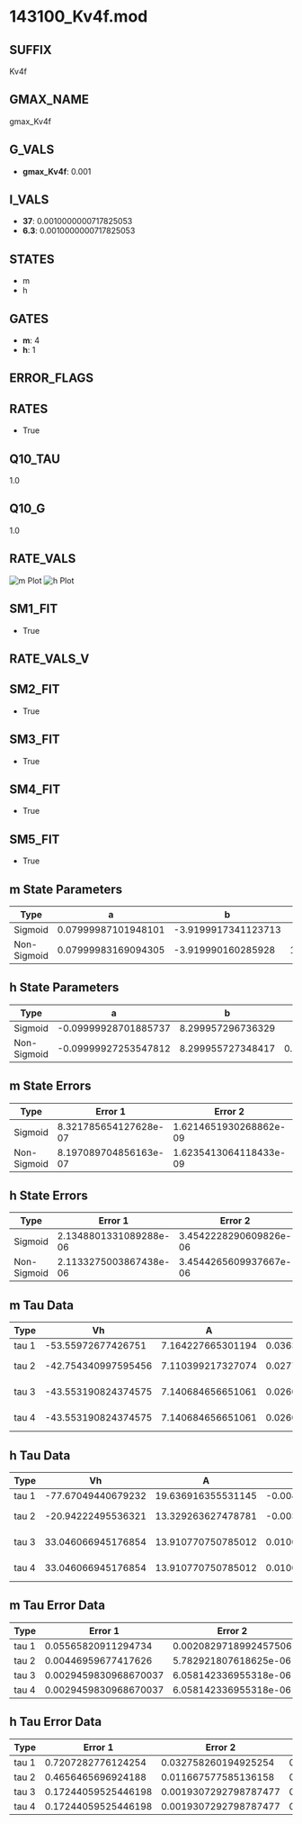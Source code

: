 # 143100_Kv4f.mod

## SUFFIX

Kv4f

## GMAX_NAME

gmax_Kv4f

## G_VALS

- **gmax_Kv4f**: 0.001

## I_VALS

- **37**: 0.0010000000717825053
- **6.3**: 0.0010000000717825053

## STATES

- m
- h

## GATES

- **m**: 4
- **h**: 1

## ERROR_FLAGS


## RATES

- True

## Q10_TAU

1.0

## Q10_G

1.0

## RATE_VALS

![m Plot](/Users/pbozelos/Dropbox/icg-Chai-Panos/supermodels/output_markdown_files/K/143100_Kv4f.mod/images/m.png)
![h Plot](/Users/pbozelos/Dropbox/icg-Chai-Panos/supermodels/output_markdown_files/K/143100_Kv4f.mod/images/h.png)

## SM1_FIT

- True

## RATE_VALS_V

## SM2_FIT

- True

## SM3_FIT

- True

## SM4_FIT

- True

## SM5_FIT

- True

## m State Parameters

| Type | a | b | c | d |
| --- | --- | --- | --- | --- |
| Sigmoid | 0.07999987101948101 | -3.9199917341123713 |
| Non-Sigmoid | 0.07999983169094305 | -3.919990160285928 | 1.0000002821077598 | -2.079369129908869e-07 |

## h State Parameters

| Type | a | b | c | d |
| --- | --- | --- | --- | --- |
| Sigmoid | -0.09999928701885737 | 8.299957296736329 |
| Non-Sigmoid | -0.09999927253547812 | 8.299955727348417 | 0.999999952288356 | -6.205481594759335e-08 |

## m State Errors

| Type | Error 1 | Error 2 | Error 3 |
| --- | --- | --- | --- |
| Sigmoid | 8.321785654127628e-07 | 1.6214651930268862e-09 | 3.770820082999291e-07 |
| Non-Sigmoid | 8.197089704856163e-07 | 1.6235413064118433e-09 | 3.714317066780859e-07 |

## h State Errors

| Type | Error 1 | Error 2 | Error 3 |
| --- | --- | --- | --- |
| Sigmoid | 2.1348801331089288e-06 | 3.4542228290609826e-06 | 1.9207425007245267e-06 |
| Non-Sigmoid | 2.1133275003867438e-06 | 3.4544265609937667e-06 | 1.9013516894888055e-06 |

## m Tau Data

| Type | Vh | A | b1 | b2 | c1 | c2 | d1 | d2 | e1 | e2 |
| --- | --- | --- | --- | --- | --- | --- | --- | --- | --- | --- |
| tau 1 | -53.55972677426751 | 7.164227665301194 | 0.03630121536303816 | 0.028676036161397855 |
| tau 2 | -42.754340997595456 | 7.110399217327074 | 0.027765860946753984 | -1.3235528458648812e-05 | 0.041076614685021315 | -0.00013037378521340984 |
| tau 3 | -43.553190824374575 | 7.140684656651061 | 0.026097775749273643 | -0.0001054582520782814 | -1.040229676837022e-06 | 0.03790815034767598 | -6.53390671950937e-05 | -3.687346836182242e-07 |
| tau 4 | -43.553190824374575 | 7.140684656651061 | 0.026097775749273643 | -0.0001054582520782814 | -1.040229676837022e-06 | 0.0 | 0.03790815034767598 | -6.53390671950937e-05 | -3.687346836182242e-07 | 0.0 |

## h Tau Data

| Type | Vh | A | b1 | b2 | c1 | c2 | d1 | d2 | e1 | e2 |
| --- | --- | --- | --- | --- | --- | --- | --- | --- | --- | --- |
| tau 1 | -77.67049440679232 | 19.636916355531145 | -0.004132251398827787 | 0.004134013967036821 |
| tau 2 | -20.94222495536321 | 13.329263627478781 | -0.003036921822578207 | 0.00036888086457320185 | 0.003035501953009143 | 3.594374343885449e-05 |
| tau 3 | 33.046066945176854 | 13.910770750785012 | 0.010045069563419686 | -0.0001282685601685846 | -2.15895367543583e-06 | 0.017566323818018103 | -0.000304547599463219 | -3.3779459634590595e-06 |
| tau 4 | 33.046066945176854 | 13.910770750785012 | 0.010045069563419686 | -0.0001282685601685846 | -2.15895367543583e-06 | 0.0 | 0.017566323818018103 | -0.000304547599463219 | -3.3779459634590595e-06 | 0.0 |

## m Tau Error Data

| Type | Error 1 | Error 2 | Error 3 |
| --- | --- | --- | --- |
| tau 1 | 0.05565820911294734 | 0.0020829718992457506 | 0.02307111414375805 |
| tau 2 | 0.00446959677417626 | 5.782921807618625e-06 | 0.0018527110195790614 |
| tau 3 | 0.0029459830968670037 | 6.058142336955318e-06 | 0.0012211516212365843 |
| tau 4 | 0.0029459830968670037 | 6.058142336955318e-06 | 0.0012211516212365843 |

## h Tau Error Data

| Type | Error 1 | Error 2 | Error 3 |
| --- | --- | --- | --- |
| tau 1 | 0.7207282776124254 | 0.032758260194925254 | 0.15641650935043594 |
| tau 2 | 0.4656465696924188 | 0.011667577585136158 | 0.10105724068934044 |
| tau 3 | 0.17244059525446198 | 0.0019307292798787477 | 0.037424029024318226 |
| tau 4 | 0.17244059525446198 | 0.0019307292798787477 | 0.037424029024318226 |

